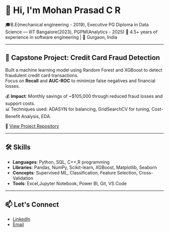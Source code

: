 # 👋 Hi, I'm Mohan Prasad C R

🎓B.E(mechanical engineering - 2019), Executive PG Diploma in Data Science — IIIT Bangalore(2023), PGPM(Analytics - 2025)
💼 4.5+ years of experience in software engineering |
📍 Gurgaon, India

---

## 🧠 Capstone Project: Credit Card Fraud Detection

Built a machine learning model using Random Forest and XGBoost to detect fraudulent credit card transactions.  
Focus on **Recall** and **AUC-ROC** to minimize false negatives and financial losses.

💰 **Impact**: Monthly savings of ~$105,000 through reduced fraud losses and support costs.  
📊 Techniques used: ADASYN for balancing, GridSearchCV for tuning, Cost-Benefit Analysis, EDA.

🔗 [View Project Repository](https://github.com/MohanPrasadCR/credit-card-fraud-detection)

---

## 🛠️ Skills

- **Languages**: Python, SQL, C++,R programming
- **Libraries**: Pandas, NumPy, Scikit-learn, XGBoost, Matplotlib, Seaborn
- **Concepts**: Supervised ML, Classification, Feature Selection, Cross-Validation
- **Tools**: Excel,Jupyter Notebook, Power BI, Git, VS Code

---

## 📫 Let's Connect

- [LinkedIn]([https://www.linkedin.com/in/mohan-prasad-cr-828264155])
- [Email](mohan1331998@gmail.com)
